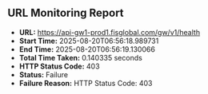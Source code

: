 ## URL Monitoring Report

- **URL:** https://api-gw1-prod1.fisglobal.com/gw/v1/health
- **Start Time:** 2025-08-20T06:56:18.989731
- **End Time:** 2025-08-20T06:56:19.130066
- **Total Time Taken:** 0.140335 seconds
- **HTTP Status Code:** 403
- **Status:** Failure
- **Failure Reason:** HTTP Status Code: 403
